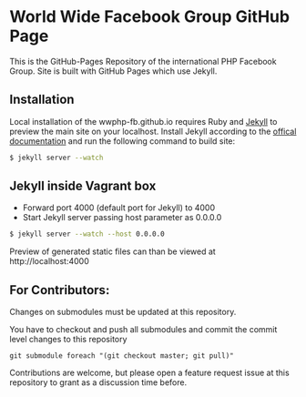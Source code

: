 # World Wide Facebook Group GitHub Page

This is the GitHub-Pages Repository of the international PHP Facebook Group. Site is built with GitHub Pages which use
Jekyll.

## Installation

Local installation of the wwphp-fb.github.io requires Ruby and [Jekyll][jekyll] to preview the main site on your localhost.
Install Jekyll according to the [offical documentation](http://jekyllrb.com/docs/installation/) and run the following command to build site:

```bash
$ jekyll server --watch
```

## Jekyll inside Vagrant box
- Forward port 4000 (default port for Jekyll) to 4000
- Start Jekyll server passing host parameter as 0.0.0.0

```bash
$ jekyll server --watch --host 0.0.0.0
```

Preview of generated static files can than be viewed at http://localhost:4000

## For Contributors:

Changes on submodules must be updated at this repository.

You have to checkout and push all submodules and commit the commit level changes to this repository

`git submodule foreach "(git checkout master; git pull)"`

Contributions are welcome, but please open a feature request issue at this repository to grant as a discussion time before.

[jekyll]: http://jekyllrb.com/
